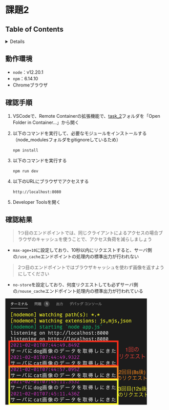# 課題2

## Table of Contents
<!-- START doctoc generated TOC please keep comment here to allow auto update -->
<!-- DON'T EDIT THIS SECTION, INSTEAD RE-RUN doctoc TO UPDATE -->
<details>
<summary>Details</summary>

- [動作環境](#%E5%8B%95%E4%BD%9C%E7%92%B0%E5%A2%83)
- [確認手順](#%E7%A2%BA%E8%AA%8D%E6%89%8B%E9%A0%86)
- [確認結果](#%E7%A2%BA%E8%AA%8D%E7%B5%90%E6%9E%9C)

</details>
<!-- END doctoc generated TOC please keep comment here to allow auto update -->

## 動作環境

- `node`：v12.20.1
- `npm`：6.14.10
- Chromeブラウザ

## 確認手順

1. VSCodeで、Remote Containerの拡張機能で、[task_2](../task_2)フォルダを「Open Folder in Container...」から開く
2. 以下のコマンドを実行して、必要なモジュールをインストールする（node_modulesフォルダをgitignoreしているため）

   `npm install`
3. 以下のコマンドを実行する

   `npm run dev`
4. 以下のURLにブラウザでアクセスする

   `http://localhost:8080`
5. Developer Toolsを開く

## 確認結果

> 1つ目のエンドポイントでは、同じクライアントによるアクセスの場合ブラウザのキャッシュを使うことで、アクセス負荷を減らしましょう

- `max-age=10`に設定しており、10秒以内にリクエストすると、サーバ側の`/use_cache`エンドポイントの処理内の標準出力が行われない

> 2つ目のエンドポイントではブラウザキャッシュを使わず画像を返すようにしてください

- `no-store`を設定しており、何度リクエストしても必ずサーバ側の`/nouse_cache`エンドポイント処理内の標準出力が行われている

![](../../../assets/cache_task_2_result.png)